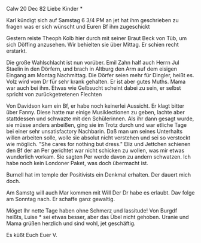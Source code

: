  Calw 20 Dec 82
Liebe Kinder <Mar>*

Karl kündigt sich auf Samstag 6 3/4 PM an jet hat ihm geschrieben zu fragen was er sich wünscht und Euren Bf ihm zugeschickt

Gestern reiste Theoph Kolb hier durch mit seiner Braut Beck von Tüb, um sich Döffing anzusehen. Wir behielten sie über Mittag. Er schien recht erstarkt.

Die große Wahlschlacht ist nun vorüber. Emil Zahn half auch Herrn Jul Staelin in den Dörfern, und brach in Altburg den Arm auf dem eisigen Eingang am Montag Nachmittag. Die Dörfer seien mehr für Dingler, heißt es. 
Volz wird vom Dr für sehr krank gehalten. Er ist aber gutes Muths. Mama war auch bei ihm. Etwas wie Gelbsucht scheint dabei zu sein, er selbst spricht von zurückgetretenen Flechten

Von Davidson kam ein Bf, er habe noch keinerlei Aussicht. Er klagt bitter über Fanny. Diese hatte nur einige Musiklectionen zu geben, lachte aber stattdessen und schwazte mit den Schülerinnen. Als ihr dann gesagt wurde, sie müsse anders anbeißen, ging sie im Trotz durch und war etliche Tage bei einer sehr unsatisfactory Nachbarin. Daß man um seines Unterhalts willen arbeiten solle, wolle sie absolut nicht verstehen und sei so verstockt wie möglich. "She cares for nothing but dress." Eliz und Jettchen schienen den Bf der an Per gerichtet war nicht schicken zu wollen, was mir etwas wunderlich vorkam. Sie sagten Per werde davon zu andern schwatzen. 
Ich habe noch kein Londoner Paket, was doch übermacht ist.

Burnell hat im temple der Positivists ein Denkmal erhalten. Der dauert mich doch.

Am Samstg will auch Mar kommen mit Will Der Dr habe es erlaubt. Dav folge am Sonntag nach. Er schaffe ganz gewaltig.

Möget Ihr nette Tage haben ohne Schmerz und lassitude! Von Burgdf heißts, Luise <Fankh>* sei etwas besser, aber das Übel nicht gehoben. Uranie und Mama grüßen herzlich und sind wohl, jet geschäftig.

 Es küßt Euch Euer V.
